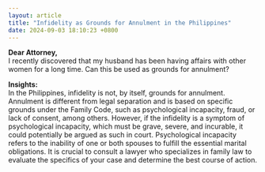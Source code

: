 ```yaml
---
layout: article
title: "Infidelity as Grounds for Annulment in the Philippines"
date: 2024-09-03 18:10:23 +0800
---
```


<p><strong>Dear Attorney,</strong><br>I recently discovered that my husband has been having affairs with other women for a long time. Can this be used as grounds for annulment?</p><p><strong>Insights:</strong><br>In the Philippines, infidelity is not, by itself, grounds for annulment. Annulment is different from legal separation and is based on specific grounds under the Family Code, such as psychological incapacity, fraud, or lack of consent, among others. However, if the infidelity is a symptom of psychological incapacity, which must be grave, severe, and incurable, it could potentially be argued as such in court. Psychological incapacity refers to the inability of one or both spouses to fulfill the essential marital obligations. It is crucial to consult a lawyer who specializes in family law to evaluate the specifics of your case and determine the best course of action.</p>